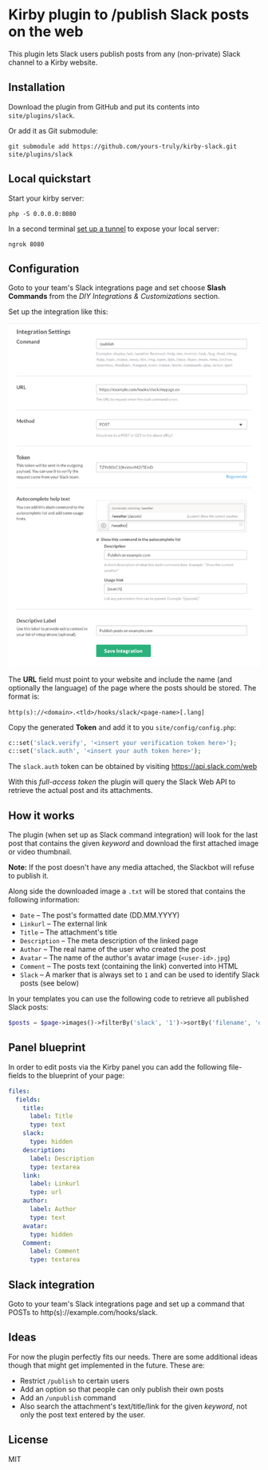 # Kirby plugin to /publish Slack posts on the web

This plugin lets Slack users publish posts from any (non-private) Slack channel to a Kirby website.

## Installation

Download the plugin from GitHub and put its contents into `site/plugins/slack`.

Or add it as Git submodule:

    git submodule add https://github.com/yours-truly/kirby-slack.git site/plugins/slack

## Local quickstart

Start your kirby server:

    php -S 0.0.0.0:8080

In a second terminal [set up a tunnel](https://ngrok.com/) to expose your local server:

    ngrok 8080



## Configuration

Goto to your team's Slack integrations page and set choose __Slash Commands__ from the _DIY Integrations & Customizations_ section.

Set up the integration like this:

![Screenshot](settings.png)

The __URL__ field must point to your website and include the name
(and optionally the language) of the page where the posts should be
stored. The format is:

`http(s)://<domain>.<tld>/hooks/slack/<page-name>[.lang]`

Copy the generated __Token__ and add it to you `site/config/config.php`:

```php
c::set('slack.verify', '<insert your verification token here>');
c::set('slack.auth', '<insert your auth token here>');
```

The `slack.auth` token can be obtained by visiting https://api.slack.com/web

With this _full-access token_ the plugin will query the Slack Web API to retrieve the actual post and its attachments.

## How it works

The plugin (when set up as Slack command integration) will look for the last post that contains the given _keyword_ and download the first attached image or video thumbnail.

__Note:__ If the post doesn't have any media attached, the Slackbot will refuse to publish it.

Along side the downloaded image a `.txt` will be stored that contains the
following information:

* `Date` – The post's formatted date (DD.MM.YYYY)
* `Linkurl` – The external link
* `Title` – The attachment's title
* `Description` – The meta description of the linked page
* `Author` – The real name of the user who created the post
* `Avatar` – The name of the author's avatar image (`<user-id>.jpg`)
* `Comment` – The posts text (containing the link) converted into HTML
* `Slack` – A marker that is always set to `1` and can be used to identify Slack posts (see below)

In your templates you can use the following code to retrieve all published Slack posts:

```php
$posts = $page->images()->filterBy('slack', '1')->sortBy('filename', 'desc');
```

## Panel blueprint

In order to edit posts via the Kirby panel you can add the following file-fields to the blueprint of your page:

```yaml
files:
  fields:
    title:
      label: Title
      type: text
    slack:
      type: hidden
    description:
      label: Description
      type: textarea
    link:
      label: Linkurl
      type: url
    author:
      label: Author
      type: text
    avatar:
      type: hidden
    Comment:
      label: Comment
      type: textarea
```

## Slack integration

Goto to your team's Slack integrations page and set up a command
that POSTs to http(s)://example.com/hooks/slack.

## Ideas

For now the plugin perfectly fits our needs. There are some additional ideas though that might get implemented in the future. These are:

* Restrict `/publish` to certain users
* Add an option so that people can only publish their own posts
* Add an `/unpublish` command
* Also search the attachment's text/title/link for the given _keyword_, not only the post text entered by the user.

## License

MIT
